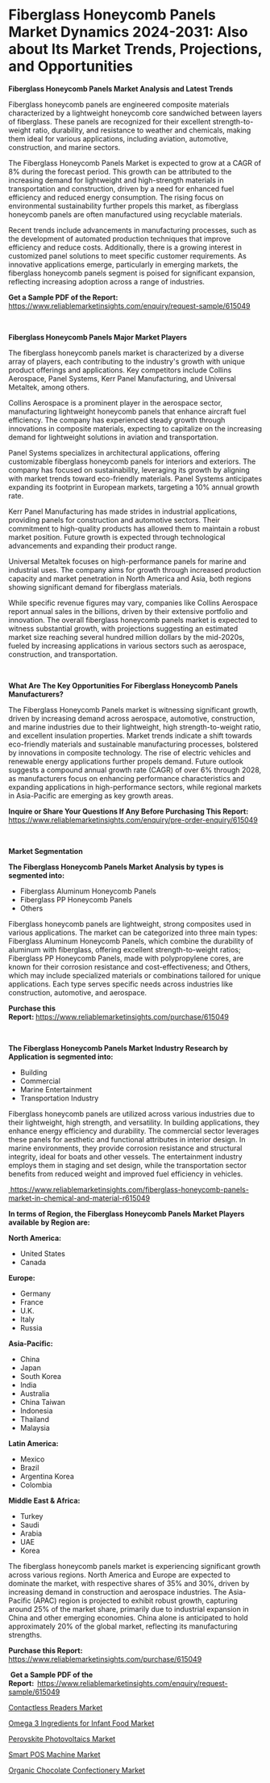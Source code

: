 <p><h1>Fiberglass Honeycomb Panels Market Dynamics 2024-2031: Also about Its Market Trends, Projections, and Opportunities</h1></p><p><strong>Fiberglass Honeycomb Panels Market Analysis and Latest Trends</strong></p>
<p><p>Fiberglass honeycomb panels are engineered composite materials characterized by a lightweight honeycomb core sandwiched between layers of fiberglass. These panels are recognized for their excellent strength-to-weight ratio, durability, and resistance to weather and chemicals, making them ideal for various applications, including aviation, automotive, construction, and marine sectors.</p><p>The Fiberglass Honeycomb Panels Market is expected to grow at a CAGR of 8% during the forecast period. This growth can be attributed to the increasing demand for lightweight and high-strength materials in transportation and construction, driven by a need for enhanced fuel efficiency and reduced energy consumption. The rising focus on environmental sustainability further propels this market, as fiberglass honeycomb panels are often manufactured using recyclable materials.</p><p>Recent trends include advancements in manufacturing processes, such as the development of automated production techniques that improve efficiency and reduce costs. Additionally, there is a growing interest in customized panel solutions to meet specific customer requirements. As innovative applications emerge, particularly in emerging markets, the fiberglass honeycomb panels segment is poised for significant expansion, reflecting increasing adoption across a range of industries.</p></p>
<p><strong>Get a Sample PDF of the Report:&nbsp;</strong> <a href="https://www.reliablemarketinsights.com/enquiry/request-sample/615049?utm_campaign=1338&utm_medium=2&utm_source=Github&utm_content=ia&utm_term=01102024&utm_id=fiberglass-honeycomb-panels">https://www.reliablemarketinsights.com/enquiry/request-sample/615049</a></p>
<p>&nbsp;</p>
<p><strong>Fiberglass Honeycomb Panels Major Market Players</strong></p>
<p><p>The fiberglass honeycomb panels market is characterized by a diverse array of players, each contributing to the industry's growth with unique product offerings and applications. Key competitors include Collins Aerospace, Panel Systems, Kerr Panel Manufacturing, and Universal Metaltek, among others.</p><p>Collins Aerospace is a prominent player in the aerospace sector, manufacturing lightweight honeycomb panels that enhance aircraft fuel efficiency. The company has experienced steady growth through innovations in composite materials, expecting to capitalize on the increasing demand for lightweight solutions in aviation and transportation.</p><p>Panel Systems specializes in architectural applications, offering customizable fiberglass honeycomb panels for interiors and exteriors. The company has focused on sustainability, leveraging its growth by aligning with market trends toward eco-friendly materials. Panel Systems anticipates expanding its footprint in European markets, targeting a 10% annual growth rate.</p><p>Kerr Panel Manufacturing has made strides in industrial applications, providing panels for construction and automotive sectors. Their commitment to high-quality products has allowed them to maintain a robust market position. Future growth is expected through technological advancements and expanding their product range.</p><p>Universal Metaltek focuses on high-performance panels for marine and industrial uses. The company aims for growth through increased production capacity and market penetration in North America and Asia, both regions showing significant demand for fiberglass materials.</p><p>While specific revenue figures may vary, companies like Collins Aerospace report annual sales in the billions, driven by their extensive portfolio and innovation. The overall fiberglass honeycomb panels market is expected to witness substantial growth, with projections suggesting an estimated market size reaching several hundred million dollars by the mid-2020s, fueled by increasing applications in various sectors such as aerospace, construction, and transportation.</p></p>
<p>&nbsp;</p>
<p><strong>What Are The Key Opportunities For Fiberglass Honeycomb Panels Manufacturers?</strong></p>
<p><p>The Fiberglass Honeycomb Panels market is witnessing significant growth, driven by increasing demand across aerospace, automotive, construction, and marine industries due to their lightweight, high strength-to-weight ratio, and excellent insulation properties. Market trends indicate a shift towards eco-friendly materials and sustainable manufacturing processes, bolstered by innovations in composite technology. The rise of electric vehicles and renewable energy applications further propels demand. Future outlook suggests a compound annual growth rate (CAGR) of over 6% through 2028, as manufacturers focus on enhancing performance characteristics and expanding applications in high-performance sectors, while regional markets in Asia-Pacific are emerging as key growth areas.</p></p>
<p><strong>Inquire or Share Your Questions If Any Before Purchasing This Report:</strong> <a href="https://www.reliablemarketinsights.com/enquiry/pre-order-enquiry/615049?utm_campaign=1338&utm_medium=2&utm_source=Github&utm_content=ia&utm_term=01102024&utm_id=fiberglass-honeycomb-panels">https://www.reliablemarketinsights.com/enquiry/pre-order-enquiry/615049</a></p>
<p>&nbsp;</p>
<p><strong>Market Segmentation</strong></p>
<p><strong>The Fiberglass Honeycomb Panels Market Analysis by types is segmented into:</strong></p>
<p><ul><li>Fiberglass Aluminum Honeycomb Panels</li><li>Fiberglass PP Honeycomb Panels</li><li>Others</li></ul></p>
<p><p>Fiberglass honeycomb panels are lightweight, strong composites used in various applications. The market can be categorized into three main types: Fiberglass Aluminum Honeycomb Panels, which combine the durability of aluminum with fiberglass, offering excellent strength-to-weight ratios; Fiberglass PP Honeycomb Panels, made with polypropylene cores, are known for their corrosion resistance and cost-effectiveness; and Others, which may include specialized materials or combinations tailored for unique applications. Each type serves specific needs across industries like construction, automotive, and aerospace.</p></p>
<p><strong>Purchase this Report:&nbsp;</strong><a href="https://www.reliablemarketinsights.com/purchase/615049?utm_campaign=1338&utm_medium=2&utm_source=Github&utm_content=ia&utm_term=01102024&utm_id=fiberglass-honeycomb-panels">https://www.reliablemarketinsights.com/purchase/615049</a></p>
<p>&nbsp;</p>
<p><strong>The Fiberglass Honeycomb Panels Market Industry Research by Application is segmented into:</strong></p>
<p><ul><li>Building</li><li>Commercial</li><li>Marine Entertainment</li><li>Transportation Industry</li></ul></p>
<p><p>Fiberglass honeycomb panels are utilized across various industries due to their lightweight, high strength, and versatility. In building applications, they enhance energy efficiency and durability. The commercial sector leverages these panels for aesthetic and functional attributes in interior design. In marine environments, they provide corrosion resistance and structural integrity, ideal for boats and other vessels. The entertainment industry employs them in staging and set design, while the transportation sector benefits from reduced weight and improved fuel efficiency in vehicles.</p></p>
<p><a href="https://www.reliablemarketinsights.com/fiberglass-honeycomb-panels-market-in-chemical-and-material-r615049?utm_campaign=1338&utm_medium=2&utm_source=Github&utm_content=ia&utm_term=01102024&utm_id=fiberglass-honeycomb-panels">&nbsp;https://www.reliablemarketinsights.com/fiberglass-honeycomb-panels-market-in-chemical-and-material-r615049</a></p>
<p><strong>In terms of Region, the Fiberglass Honeycomb Panels Market Players available by Region are:</strong></p>
<p>
    <p> <strong> North America: </strong>
        <ul>
            <li>United States</li>
            <li>Canada</li>
        </ul>
        </p> 
    <p> <strong> Europe: </strong>
        <ul>
            <li>Germany</li>
            <li>France</li>
            <li>U.K.</li>
            <li>Italy</li>
            <li>Russia</li>
        </ul>
        </p> 
    <p> <strong> Asia-Pacific: </strong>
        <ul>
            <li>China</li>
            <li>Japan</li>
            <li>South Korea</li>
            <li>India</li>
            <li>Australia</li>
            <li>China Taiwan</li>
            <li>Indonesia</li>
            <li>Thailand</li>
            <li>Malaysia</li>
        </ul>
        </p> 
    <p> <strong> Latin America: </strong>
        <ul>
            <li>Mexico</li>
            <li>Brazil</li>
            <li>Argentina Korea</li>
            <li>Colombia</li>
        </ul>
        </p> 
    <p> <strong> Middle East & Africa: </strong>
        <ul>
            <li>Turkey</li>
            <li>Saudi</li>
            <li>Arabia</li>
            <li>UAE</li>
            <li>Korea</li>
        </ul>
    </p>
    </p>
<p><p>The fiberglass honeycomb panels market is experiencing significant growth across various regions. North America and Europe are expected to dominate the market, with respective shares of 35% and 30%, driven by increasing demand in construction and aerospace industries. The Asia-Pacific (APAC) region is projected to exhibit robust growth, capturing around 25% of the market share, primarily due to industrial expansion in China and other emerging economies. China alone is anticipated to hold approximately 20% of the global market, reflecting its manufacturing strengths.</p></p>
<p><strong>Purchase this Report: </strong><a href="https://www.reliablemarketinsights.com/purchase/615049?utm_campaign=1338&utm_medium=2&utm_source=Github&utm_content=ia&utm_term=01102024&utm_id=fiberglass-honeycomb-panels">https://www.reliablemarketinsights.com/purchase/615049</a></p>
<p>&nbsp;<strong>Get a Sample PDF of the Report:&nbsp;&nbsp;</strong><a href="https://www.reliablemarketinsights.com/enquiry/request-sample/615049?utm_campaign=1338&utm_medium=2&utm_source=Github&utm_content=ia&utm_term=01102024&utm_id=fiberglass-honeycomb-panels">https://www.reliablemarketinsights.com/enquiry/request-sample/615049</a></p>
<p><strong></strong></p>
<p><p><a href="https://www.linkedin.com/pulse/contactless-readers-market-research-report-exploring-size-gcosf?utm_campaign=1338&utm_medium=2&utm_source=Github&utm_content=ia&utm_term=01102024&utm_id=fiberglass-honeycomb-panels">Contactless Readers Market</a></p><p><a href="https://issuu.com/reportprime-2/docs/omega-3-ingredients-for-infant-food_8d8c5fff12bc6c?utm_campaign=1338&utm_medium=2&utm_source=Github&utm_content=ia&utm_term=01102024&utm_id=fiberglass-honeycomb-panels">Omega 3 Ingredients for Infant Food Market</a></p><p><a href="https://www.linkedin.com/pulse/unlocking-growth-potential-market-strategic-analysis-perovskite-fsmef?utm_campaign=1338&utm_medium=2&utm_source=Github&utm_content=ia&utm_term=01102024&utm_id=fiberglass-honeycomb-panels">Perovskite Photovoltaics Market</a></p><p><a href="https://www.linkedin.com/pulse/what-emerging-market-trends-smart-pos-machine-detailed-overview-rfkwf?utm_campaign=1338&utm_medium=2&utm_source=Github&utm_content=ia&utm_term=01102024&utm_id=fiberglass-honeycomb-panels">Smart POS Machine Market</a></p><p><a href="https://issuu.com/reportprime-2/docs/organic-chocolate-confectionery-mar_44d6049abe8daf?utm_campaign=1338&utm_medium=2&utm_source=Github&utm_content=ia&utm_term=01102024&utm_id=fiberglass-honeycomb-panels">Organic Chocolate Confectionery Market</a></p></p>